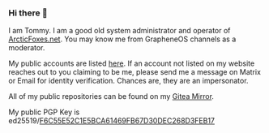 ### Hi there 👋

<!--
**tommytran732/tommytran732** is a ✨ _special_ ✨ repository because its `README.md` (this file) appears on your GitHub profile.

Here are some ideas to get you started:

- 🔭 I’m currently working on ...
- 🌱 I’m currently learning ...
- 👯 I’m looking to collaborate on ...
- 🤔 I’m looking for help with ...
- 💬 Ask me about ...
- 📫 How to reach me: ...
- 😄 Pronouns: ...
- ⚡ Fun fact: ...
-->

I am Tommy. I am a good old system administrator and operator of [ArcticFoxes.net](https://arcticfoxes.net/). You may know me from GrapheneOS channels as a moderator.

My public accounts are listed [here](https://tommytran.io/contact/). If an account not listed on my website reaches out to you claiming to be me, please send me a message on Matrix or Email for identity verification. Chances are, they are an impersonator.

All of my public repositories can be found on my [Gitea Mirror](https://git.tommytran.io/Tomster).

My public PGP Key is ed25519/[F6C55E52C1E5BCA61469FB67D30DEC268D3FEB17](https://tommytran.io/tommy.asc)
